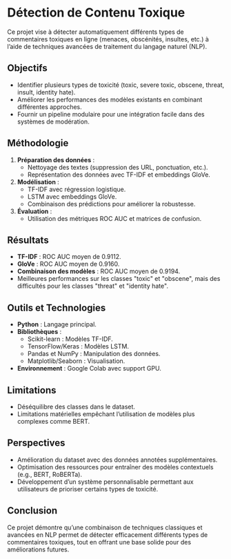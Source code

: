 # Détection de Contenu Toxique

Ce projet vise à détecter automatiquement différents types de commentaires toxiques en ligne (menaces, obscénités, insultes, etc.) à l’aide de techniques avancées de traitement du langage naturel (NLP).

## Objectifs
- Identifier plusieurs types de toxicité (toxic, severe toxic, obscene, threat, insult, identity hate).
- Améliorer les performances des modèles existants en combinant différentes approches.
- Fournir un pipeline modulaire pour une intégration facile dans des systèmes de modération.

## Méthodologie
1. **Préparation des données** :
   - Nettoyage des textes (suppression des URL, ponctuation, etc.).
   - Représentation des données avec TF-IDF et embeddings GloVe.
2. **Modélisation** :
   - TF-IDF avec régression logistique.
   - LSTM avec embeddings GloVe.
   - Combinaison des prédictions pour améliorer la robustesse.
3. **Évaluation** :
   - Utilisation des métriques ROC AUC et matrices de confusion.

## Résultats
- **TF-IDF** : ROC AUC moyen de 0.9112.
- **GloVe** : ROC AUC moyen de 0.9160.
- **Combinaison des modèles** : ROC AUC moyen de 0.9194.
- Meilleures performances sur les classes "toxic" et "obscene", mais des difficultés pour les classes "threat" et "identity hate".

## Outils et Technologies
- **Python** : Langage principal.
- **Bibliothèques** :
  - Scikit-learn : Modèles TF-IDF.
  - TensorFlow/Keras : Modèles LSTM.
  - Pandas et NumPy : Manipulation des données.
  - Matplotlib/Seaborn : Visualisation.
- **Environnement** : Google Colab avec support GPU.

## Limitations
- Déséquilibre des classes dans le dataset.
- Limitations matérielles empêchant l’utilisation de modèles plus complexes comme BERT.

## Perspectives
- Amélioration du dataset avec des données annotées supplémentaires.
- Optimisation des ressources pour entraîner des modèles contextuels (e.g., BERT, RoBERTa).
- Développement d’un système personnalisable permettant aux utilisateurs de prioriser certains types de toxicité.

## Conclusion
Ce projet démontre qu’une combinaison de techniques classiques et avancées en NLP permet de détecter efficacement différents types de commentaires toxiques, tout en offrant une base solide pour des améliorations futures.
